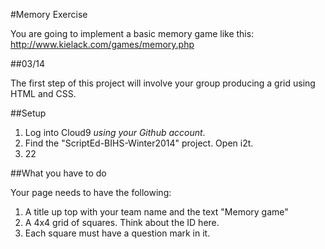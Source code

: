 #Memory Exercise

You are going to implement a basic memory game like this: http://www.kielack.com/games/memory.php

##03/14

The first step of this project will involve your group producing a grid using HTML and CSS.

##Setup

1. Log into Cloud9 *using your Github account*.
2. Find the "ScriptEd-BIHS-Winter2014" project. Open i2t.
3. 22

##What you have to do

Your page needs to have the following:

1. A title up top with your team name and the text "Memory game" 
2. A 4x4 grid of squares. Think about the ID here.
3. Each square must have a question mark in it.
